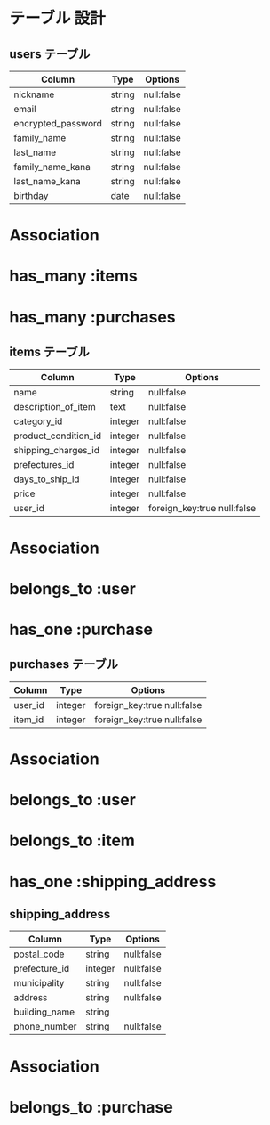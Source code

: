 # テーブル 設計

## users テーブル

| Column                | Type   | Options    |
| --------------------- | ------ | ---------- |
| nickname              | string | null:false |
| email                 | string | null:false |
| encrypted_password    | string | null:false |  
| family_name           | string | null:false |
| last_name             | string | null:false |
| family_name_kana      | string | null:false |
| last_name_kana        | string | null:false |
| birthday              | date   | null:false |

# Association
# has_many :items
# has_many :purchases

## items テーブル

| Column               | Type    | Options          |
| -------------------- | ------- | ---------------- |
| name                 | string  | null:false       |
| description_of_item  | text    | null:false       |
| category_id          | integer | null:false       |
| product_condition_id | integer | null:false       |
| shipping_charges_id  | integer | null:false       |
| prefectures_id       | integer | null:false       |
| days_to_ship_id      | integer | null:false       |
| price                | integer | null:false       |
| user_id              | integer | foreign_key:true null:false |

# Association
# belongs_to :user
# has_one :purchase

## purchases テーブル

| Column          | Type    | Options                     |
| --------------- | ------- | --------------------------- |
| user_id         | integer | foreign_key:true null:false |
| item_id         | integer | foreign_key:true null:false |

# Association
# belongs_to :user
# belongs_to :item
# has_one :shipping_address

## shipping_address

| Column         | Type    | Options          |
| -------------- | ------- | ---------------- |
| postal_code    | string  | null:false       |
| prefecture_id  | integer | null:false       |
| municipality   | string  | null:false       |
| address        | string  | null:false       |
| building_name  | string  |                  |
| phone_number   | string  | null:false       |


# Association
# belongs_to :purchase